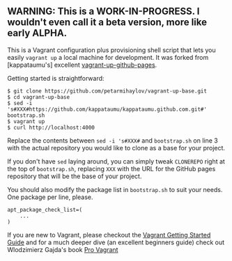 WARNING: This is a WORK-IN-PROGRESS. I wouldn't even call it a beta version, more like early ALPHA.
---

This is a Vagrant configuration plus provisioning shell script that lets you easily `vagrant up` a local machine for development. It was forked from [kappataumu's] excellent [vagrant-up-github-pages](https://github.com/kappataumu/vagrant-up-github-pages).

Getting started is straightforward:

```
$ git clone https://github.com/petarmihaylov/vagrant-up-base.git
$ cd vagrant-up-base
$ sed -i 's#XXX#https://github.com/kappataumu/kappataumu.github.com.git#' bootstrap.sh
$ vagrant up
$ curl http://localhost:4000
```

Replace the contents between `sed -i 's#XXX#` and `bootstrap.sh` on line 3 with the actual repository you would like to clone as a base for your project.

If you don't have `sed` laying around, you can simply tweak `CLONEREPO` right at the top of `bootstrap.sh`, replacing `XXX` with the URL for the GitHub pages repository that will be the base of your project.

You should also modify the package list in `bootstrap.sh` to suit your needs. One package per line, please.

```
apt_package_check_list=(
    ...
)
```

If you are new to Vagrant, please checkout the [Vagrant Getting Started Guide](https://docs.vagrantup.com/v2/getting-started/) and for a much deeper dive (an excellent beginners guide) check out Wlodzimierz Gajda's book [Pro Vagrant](http://www.apress.com/9781484200742?gtmf=s)
